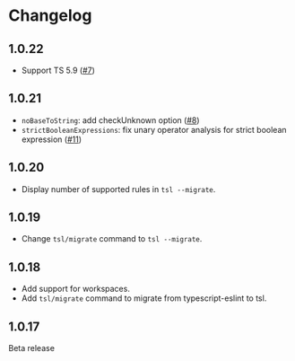 # Changelog

## 1.0.22

- Support TS 5.9 ([#7](https://github.com/ArnaudBarre/tsl/pull/7))

## 1.0.21

- `noBaseToString`: add checkUnknown option ([#8](https://github.com/ArnaudBarre/tsl/pull/8))
- `strictBooleanExpressions`: fix unary operator analysis for strict boolean expression ([#11](https://github.com/ArnaudBarre/tsl/pull/11))

## 1.0.20

- Display number of supported rules in `tsl --migrate`.

## 1.0.19

- Change `tsl/migrate` command to `tsl --migrate`.

## 1.0.18

- Add support for workspaces.
- Add `tsl/migrate` command to migrate from typescript-eslint to tsl.

## 1.0.17

Beta release
